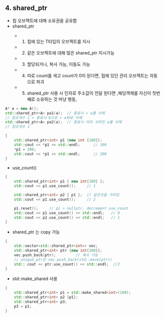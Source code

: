 ## 4. shared_ptr
- 힙 오브젝트에 대해 소유권을 공유함
- shared_ptr<T>
    - 1. 힙에 있는 T타입의 오브젝트를 지시
    - 2. 같은 오브젝트에 대해 많은 shared_ptr 지시가능
    - 3. 할당되거나, 복사 가능, 이동도 가능
    - 4. 따로 count를 세고 count가 0이 된다면, 힙에 있던 관리 오브젝트는 자동으로 파괴
    - 5. shared_ptr 사용 시 인자로 주소값이 전달 된다면 ,해당객체를 자신이 첫번째로 소유하는 것 마냥 행동,
```cpp
A* a = new A();
std::shared_ptr<A> pa1(a);  // 종료시 > a를 삭제
// 참조개수 1 > 종료시 0으로 > a바로 삭제
std::shared_ptr<A> pa2(a);  // 종료시 이미 사라진 a를 삭제
// 참조개수 1

```
```cpp
{
    std::shared_ptr<int> p1 {new int {100}};
    std::cout << *p1 << std::endl;      // 100
    *p1 = 200;
    std::cout << *p1 << std::endl;      // 200
}
```

- use_count()
```cpp
{
    std::shared_ptr<int> p1 { new int{100} };
    std::cout << p1.use_count();     // 1

    std::shared_ptr<int> p2 { p1 };  // 같은곳을 가리킴
    std::cout << p1.use_count();     // 2

    p1.reset();     // p1 > nullptr, decrement use_count
    std::cout << p1.use_count() << std::endl;   // 0
    std::cout << p2.use_count() << std::endl;   // 1
}
```
- shared_ptr<T> 는 copy 가능
```cpp
{
    std::vector<std::shared_ptr<int>> vec;
    std::shared_ptr<int> ptr {new int{100}};
    vec.push_back(ptr);         // 복사 가능
    // unique_ptr은 vec.push_back(std::move(ptr))
    std:: cout << ptr.use_count() << std::endl;  //2
}
```

- std::make_shared 사용
```cpp
{
    std::shared_ptr<int> p1 = std::make_shared<int>(100);
    std::shared_ptr<int> p2 {p1};
    std::shared_ptr<int> p3;
    p3 = p1;
}
```